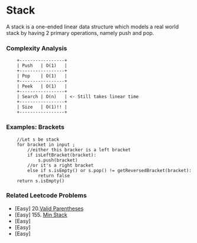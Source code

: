 # Stack

A stack is a one-ended linear data structure which models a real world stack by having 2 primary operations, namely push and pop.

### Complexity Analysis

        +-----------------+
        | Push   | O(1)   |
        +-----------------+
        | Pop    | O(1)   |
        +-----------------+
        | Peek   | O(1)   |
        +-----------------+
        | Search | O(n)   | <- Still takes linear time
        +-----------------+
        | Size   | O(1)!! |
        +-----------------+

### Examples: Brackets

        //Let s be stack
        for bracket in input ;
            //either this bracker is a left bracket
            if isLeftBracket(bracket):
                s.push(bracket)
            //or it's a right bracket
            else if s.isEmpty() or s.pop() != getReversedBracket(bracket):
                return false
        return s.isEmpty()

### Related Leetcode Problems
* [Easy]  20.[Valid Parentheses](https://leetcode.com/problems/valid-parentheses/)
* [Easy]  155. [Min Stack](https://leetcode.com/problems/min-stack/)
* [Easy]
* [Easy]
* [Easy]
